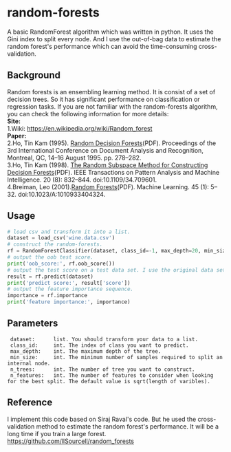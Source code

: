 # random-forests

A basic RandomForest algorithm which was written in python. It uses the Gini index to split every node.
And I use the out-of-bag data to estimate the random forest's performance which can avoid the time-consuming cross-validation.

## Background
Random forests is an ensembling learning method. It is consist of a set of decision trees. So it has significant performance on classification or regression tasks.
If you are not familiar with the random-forests algorithm, you can check the following information for more details:  
     **Site:**  
     1.Wiki: https://en.wikipedia.org/wiki/Random_forest  
     **Paper:**  
     2.Ho, Tin Kam (1995). [Random Decision Forests](http://ect.bell-labs.com/who/tkh/publications/papers/odt.pdf)(PDF). Proceedings of the 3rd International Conference on Document Analysis and Recognition, Montreal, QC, 14–16 August 1995. pp. 278–282.  
     3.Ho, Tin Kam (1998). [The Random Subspace Method for Constructing Decision Forests](http://ect.bell-labs.com/who/tkh/publications/papers/df.pdf)(PDF). IEEE Transactions on Pattern Analysis and Machine Intelligence. 20 (8): 832–844. doi:10.1109/34.709601.  
     4.Breiman, Leo (2001).[Random Forests](https://link.springer.com/article/10.1023%2FA%3A1010933404324)(PDF). Machine Learning. 45 (1): 5–32. doi:10.1023/A:1010933404324.  
## Usage
```python
# load csv and transform it into a list.
dataset = load_csv('wine.data.csv')
# construct the random-forests.
rf = RandomForestClassifier(dataset, class_id=-1, max_depth=20, min_size=1, n_trees=500, n_features=False)
# output the oob test score.
print('oob_score:', rf.oob_score())
# output the test score on a test data set. I use the original data set here.
result = rf.predict(dataset)
print('predict score:', result['score'])
# output the feature importance sequence.
importance = rf.importance
print('feature importance:', importance)
```
## Parameters
     dataset:      list. You should transform your data to a list.  
     class_id:     int. The index of class you want to predict.  
     max_depth:    int. The maximum depth of the tree.  
     min_size:     int. The minimum number of samples required to split an internal node.  
     n_trees:      int. The number of tree you want to construct.  
     n_features:   int. The number of features to consider when looking for the best split. The default value is sqrt(length of varibles). 
 

## Reference
I implement this code based on Siraj Raval's code. But he used the cross-validation method to estimate the random forest's performance. It will be a long time if you train a large forest.  
https://github.com/llSourcell/random_forests

